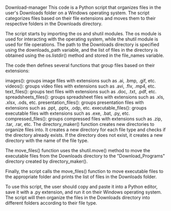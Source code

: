 Download-manager
This code is a Python script that organizes files in the user's Downloads folder on a Windows operating system. The script categorizes files based on their file extensions and moves them to their respective folders in the Downloads directory.

The script starts by importing the os and shutil modules. The os module is used for interacting with the operating system, while the shutil module is used for file operations. The path to the Downloads directory is specified using the downloads_path variable, and the list of files in the directory is obtained using the os.listdir() method and stored in the file_names variable.

The code then defines several functions that group files based on their extensions:

images(): groups image files with extensions such as .ai, .bmp, .gif, etc.
videos(): groups video files with extensions such as .avi, .flv, .mp4, etc.
text_files(): groups text files with extensions such as .doc, .txt, .pdf, etc.
spreadsheets_files(): groups spreadsheet files with extensions such as .xls, .xlsx, .ods, etc.
presentation_files(): groups presentation files with extensions such as .ppt, .pptx, .odp, etc.
executable_files(): groups executable files with extensions such as .exe, .bat, .py, etc.
compressed_files(): groups compressed files with extensions such as .zip, .tar, .rar, etc.
The directory_maker() function creates new directories to organize files into. It creates a new directory for each file type and checks if the directory already exists. If the directory does not exist, it creates a new directory with the name of the file type.

The move_files() function uses the shutil.move() method to move the executable files from the Downloads directory to the "Download_Programs" directory created by directory_maker().

Finally, the script calls the move_files() function to move executable files to the appropriate folder and prints the list of files in the Downloads folder.

To use this script, the user should copy and paste it into a Python editor, save it with a .py extension, and run it on their Windows operating system. The script will then organize the files in the Downloads directory into different folders according to their file type.
